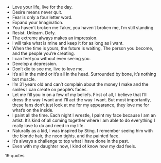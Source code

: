  - Love your life, live for the day.
 - Desire means never quit.
 - Fear is only a four letter word.
 - Expand your Imagination.
 - You haven’t broken me Taker, you haven’t broken me, I’m still standing.
 - Resist. Unlearn. Defy.
 - The extreme always makes an impression.
 - I will take what is mine and keep it for as long as i want.
 - When the time is yours, the future is waiting, The person you become, and the people you’re creating.
 - I can feel you without even seeing you.
 - Develop a depression.
 - Don’t die to see me, live to love me.
 - It’s all in the mind or it’s all in the head. Surrounded by bone, it’s nothing but muscle.
 - I’m 31 years old and can’t complain about the money I make and the smiles I can create on people’s faces.
 - Let me fill you in on a few of my beliefs. First of all, I believe that I’ll dress the way I want and I’ll act the way I want. But most importantly, these fans don’t just look at me for my appearance, they love me for what’s on the inside.
 - I paint all the time. Each night I wrestle, I paint my face because I am an artist. It’s kind of all coming together where I am able to do everything I really love to do and need in my life.
 - Naturally as a kid, I was inspired by Sting. I remember seeing him with the blonde hair, the neon tights, and the painted face.
 - It’s always a challenge to top what I have done in the past.
 - Even with my daughter now, I kind of know how my dad feels.

19 quotes